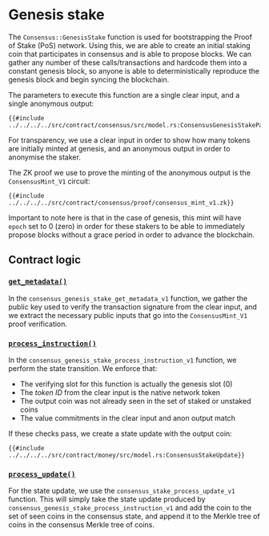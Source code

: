 Genesis stake
=============

The `Consensus::GenesisStake` function is used for bootstrapping the
Proof of Stake (PoS) network. Using this, we are able to create an
initial staking coin that participates in consensus and is able to
propose blocks. We can gather any number of these calls/transactions
and hardcode them into a constant genesis block, so anyone is able
to deterministically reproduce the genesis block and begin syncing
the blockchain.

The parameters to execute this function are a single clear input,
and a single anonymous output:

```rust,no_run,no_playground
{{#include ../../../../src/contract/consensus/src/model.rs:ConsensusGenesisStakeParams}}
```

For transparency, we use a clear input in order to show how many
tokens are initially minted at genesis, and an anonymous output
in order to anonymise the staker.

The ZK proof we use to prove the minting of the anonymous output
is the `ConsensusMint_V1` circuit:

```
{{#include ../../../../src/contract/consensus/proof/consensus_mint_v1.zk}}
```

Important to note here is that in the case of genesis, this mint will
have `epoch` set to 0 (zero) in order for these stakers to be able to
immediately propose blocks without a grace period in order to advance
the blockchain.

## Contract logic

### [`get_metadata()`](https://github.com/darkrenaissance/darkfi/blob/master/src/contract/consensus/src/entrypoint/genesis_stake_v1.rs#L39)

In the `consensus_genesis_stake_get_metadata_v1` function, we gather
the public key used to verify the transaction signature from the clear
input, and we extract the necessary public inputs that go into the
`ConsensusMint_V1` proof verification.

### [`process_instruction()`](https://github.com/darkrenaissance/darkfi/blob/master/src/contract/consensus/src/entrypoint/genesis_stake_v1.rs#L73)

In the `consensus_genesis_stake_process_instruction_v1` function, we
perform the state transition. We enforce that:

* The verifying slot for this function is actually the genesis slot (0)
* The _token ID_ from the clear input is the native network token
* The output coin was not already seen in the set of staked or unstaked coins
* The value commitments in the clear input and anon output match

If these checks pass, we create a state update with the output coin:

```rust,no_run,no_playground
{{#include ../../../../src/contract/money/src/model.rs:ConsensusStakeUpdate}}
```

### [`process_update()`](https://github.com/darkrenaissance/darkfi/blob/master/src/contract/consensus/src/entrypoint/stake_v1.rs#L176)

For the state update, we use the `consensus_stake_process_update_v1`
function. This will simply take the state update produced by
`consensus_genesis_stake_process_instruction_v1` and add the coin to
the set of seen coins in the consensus state, and append it to the
Merkle tree of coins in the consensus Merkle tree of coins.
